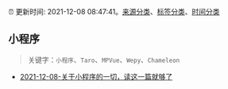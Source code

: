 :alarm_clock: 更新时间: 2021-12-08 08:47:41。[来源分类](../README.md)、[标签分类](../TAGS.md)、[时间分类](../TIMELINE.md)

## 小程序


> 关键字：`小程序`、`Taro`、`MPVue`、`Wepy`、`Chameleon`



- [2021-12-08-关于小程序的一切，读这一篇就够了](https://toutiao.io/k/1i0tnxr) 